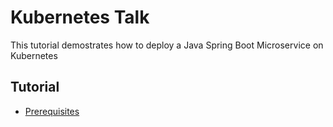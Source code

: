 # Kubernetes Talk

This tutorial demostrates how to deploy a Java Spring Boot Microservice on Kubernetes

## Tutorial

* [Prerequisites](docs/01-prerequisites.md)
